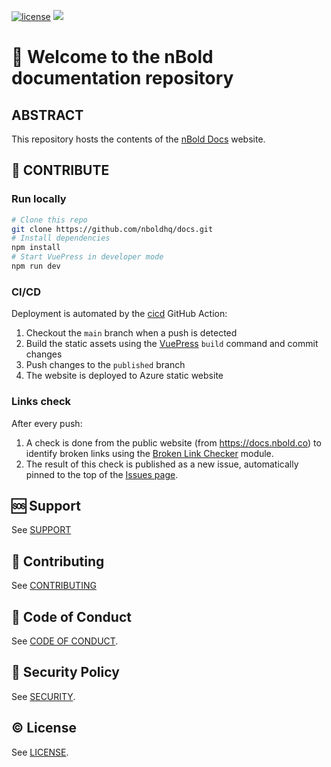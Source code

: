 [![license](https://img.shields.io/badge/©️_License-MIT-yellow?style=flat)](./LICENSE.md)
[![](https://img.shields.io/badge/semver-2.0.0-informational)](https://semver.org)

# 👋 Welcome to the nBold documentation repository

## ABSTRACT
This repository hosts the contents of the [nBold Docs](https://docs.nbold.co/) website.

## 🚀 CONTRIBUTE

### Run locally

```sh
# Clone this repo
git clone https://github.com/nboldhq/docs.git
# Install dependencies
npm install
# Start VuePress in developer mode
npm run dev
```

### CI/CD
Deployment is automated by the [cicd](./.github/workflows/cicd.yml) GitHub Action:
1. Checkout the `main` branch when a push is detected
2. Build the static assets using the [VuePress](https://vuepress.vuejs.org/) `build` command and commit changes
3. Push changes to the `published` branch
4. The website is deployed to Azure static website

### Links check
After every push:
1. A check is done from the public website (from https://docs.nbold.co) to identify broken links using the [Broken Link Checker](https://www.npmjs.com/package/broken-link-checker) module.
2. The result of this check is published as a new issue, automatically pinned to the top of the [Issues page](https://github.com/nboldhq/docs/issues).

## 🆘 Support
See [SUPPORT](./SUPPORT.md)

## 📝 Contributing
See [CONTRIBUTING](./CONTRIBUTING.md)

## 🛂 Code of Conduct
See [CODE OF CONDUCT](./CODE_OF_CONDUCT.md).

## 🔐 Security Policy
See [SECURITY](./SECURITY.md).

## © License
See [LICENSE](./LICENSE.md).
